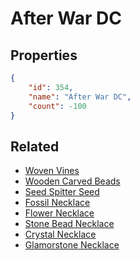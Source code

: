 # After War DC

<no description available>

## Properties

```json
{
    "id": 354,
    "name": "After War DC",
    "count": -100
}
```

## Related

- [Woven Vines](../items/10151-woven-vines.md)
- [Wooden Carved Beads](../items/10152-wooden-carved-beads.md)
- [Seed Spitter Seed](../items/10153-seed-spitter-seed.md)
- [Fossil Necklace](../items/10154-fossil-necklace.md)
- [Flower Necklace](../items/10155-flower-necklace.md)
- [Stone Bead Necklace](../items/10156-stone-bead-necklace.md)
- [Crystal Necklace](../items/10157-crystal-necklace.md)
- [Glamorstone Necklace](../items/20341-glamorstone-necklace.md)

